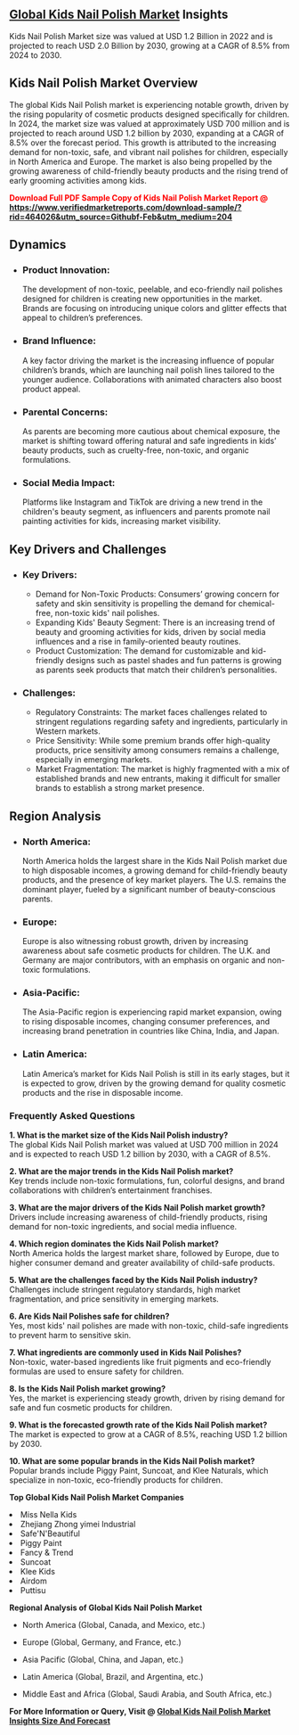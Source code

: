 <h2><a href="https://www.verifiedmarketreports.com/download-sample/?rid=464026&amp;utm_source=Githubf&amp;utm_medium=204" target="_blank">Global Kids Nail Polish Market</a> Insights</h2><p>Kids Nail Polish Market size was valued at USD 1.2 Billion in 2022 and is projected to reach USD 2.0 Billion by 2030, growing at a CAGR of 8.5% from 2024 to 2030.</p><p> <h2>Kids Nail Polish Market Overview</h2> <p>The global Kids Nail Polish market is experiencing notable growth, driven by the rising popularity of cosmetic products designed specifically for children. In 2024, the market size was valued at approximately USD 700 million and is projected to reach around USD 1.2 billion by 2030, expanding at a CAGR of 8.5% over the forecast period. This growth is attributed to the increasing demand for non-toxic, safe, and vibrant nail polishes for children, especially in North America and Europe. The market is also being propelled by the growing awareness of child-friendly beauty products and the rising trend of early grooming activities among kids.</p> <p><strong><p><span class=""><span style="color: #ff0000;"><strong>Download Full PDF Sample Copy of Kids Nail Polish Market Report</strong> @ </span><a href="https://www.verifiedmarketreports.com/download-sample/?rid=464026&amp;utm_source=Githubf-Feb&amp;utm_medium=204" target="_blank">https://www.verifiedmarketreports.com/download-sample/?rid=464026&amp;utm_source=Githubf-Feb&amp;utm_medium=204</a></span></p></strong></p> <h2>Dynamics</h2> <ul> <li><h3>Product Innovation:</h3> The development of non-toxic, peelable, and eco-friendly nail polishes designed for children is creating new opportunities in the market. Brands are focusing on introducing unique colors and glitter effects that appeal to children’s preferences.</li> <li><h3>Brand Influence:</h3> A key factor driving the market is the increasing influence of popular children’s brands, which are launching nail polish lines tailored to the younger audience. Collaborations with animated characters also boost product appeal.</li> <li><h3>Parental Concerns:</h3> As parents are becoming more cautious about chemical exposure, the market is shifting toward offering natural and safe ingredients in kids’ beauty products, such as cruelty-free, non-toxic, and organic formulations.</li> <li><h3>Social Media Impact:</h3> Platforms like Instagram and TikTok are driving a new trend in the children's beauty segment, as influencers and parents promote nail painting activities for kids, increasing market visibility.</li> </ul> <h2>Key Drivers and Challenges</h2> <ul> <li><h3>Key Drivers:</h3> <ul> <li>Demand for Non-Toxic Products: Consumers’ growing concern for safety and skin sensitivity is propelling the demand for chemical-free, non-toxic kids' nail polishes.</li> <li>Expanding Kids' Beauty Segment: There is an increasing trend of beauty and grooming activities for kids, driven by social media influences and a rise in family-oriented beauty routines.</li> <li>Product Customization: The demand for customizable and kid-friendly designs such as pastel shades and fun patterns is growing as parents seek products that match their children’s personalities.</li> </ul> </li> <li><h3>Challenges:</h3> <ul> <li>Regulatory Constraints: The market faces challenges related to stringent regulations regarding safety and ingredients, particularly in Western markets.</li> <li>Price Sensitivity: While some premium brands offer high-quality products, price sensitivity among consumers remains a challenge, especially in emerging markets.</li> <li>Market Fragmentation: The market is highly fragmented with a mix of established brands and new entrants, making it difficult for smaller brands to establish a strong market presence.</li> </ul> </li> </ul> <h2>Region Analysis</h2> <ul> <li><h3>North America:</h3> North America holds the largest share in the Kids Nail Polish market due to high disposable incomes, a growing demand for child-friendly beauty products, and the presence of key market players. The U.S. remains the dominant player, fueled by a significant number of beauty-conscious parents.</li> <li><h3>Europe:</h3> Europe is also witnessing robust growth, driven by increasing awareness about safe cosmetic products for children. The U.K. and Germany are major contributors, with an emphasis on organic and non-toxic formulations.</li> <li><h3>Asia-Pacific:</h3> The Asia-Pacific region is experiencing rapid market expansion, owing to rising disposable incomes, changing consumer preferences, and increasing brand penetration in countries like China, India, and Japan.</li> <li><h3>Latin America:</h3> Latin America’s market for Kids Nail Polish is still in its early stages, but it is expected to grow, driven by the growing demand for quality cosmetic products and the rise in disposable income.</li> </ul> <h3>Frequently Asked Questions</h3> <p><strong>1. What is the market size of the Kids Nail Polish industry?</strong><br> The global Kids Nail Polish market was valued at USD 700 million in 2024 and is expected to reach USD 1.2 billion by 2030, with a CAGR of 8.5%.</p> <p><strong>2. What are the major trends in the Kids Nail Polish market?</strong><br> Key trends include non-toxic formulations, fun, colorful designs, and brand collaborations with children’s entertainment franchises.</p> <p><strong>3. What are the major drivers of the Kids Nail Polish market growth?</strong><br> Drivers include increasing awareness of child-friendly products, rising demand for non-toxic ingredients, and social media influence.</p> <p><strong>4. Which region dominates the Kids Nail Polish market?</strong><br> North America holds the largest market share, followed by Europe, due to higher consumer demand and greater availability of child-safe products.</p> <p><strong>5. What are the challenges faced by the Kids Nail Polish industry?</strong><br> Challenges include stringent regulatory standards, high market fragmentation, and price sensitivity in emerging markets.</p> <p><strong>6. Are Kids Nail Polishes safe for children?</strong><br> Yes, most kids' nail polishes are made with non-toxic, child-safe ingredients to prevent harm to sensitive skin.</p> <p><strong>7. What ingredients are commonly used in Kids Nail Polishes?</strong><br> Non-toxic, water-based ingredients like fruit pigments and eco-friendly formulas are used to ensure safety for children.</p> <p><strong>8. Is the Kids Nail Polish market growing?</strong><br> Yes, the market is experiencing steady growth, driven by rising demand for safe and fun cosmetic products for children.</p> <p><strong>9. What is the forecasted growth rate of the Kids Nail Polish market?</strong><br> The market is expected to grow at a CAGR of 8.5%, reaching USD 1.2 billion by 2030.</p> <p><strong>10. What are some popular brands in the Kids Nail Polish market?</strong><br> Popular brands include Piggy Paint, Suncoat, and Klee Naturals, which specialize in non-toxic, eco-friendly products for children.</p> </p><p><strong>Top Global Kids Nail Polish Market Companies</strong></p><div data-test-id=""><p><li>Miss Nella Kids</li><li> Zhejiang Zhong yimei Industrial</li><li> Safe'N'Beautiful</li><li> Piggy Paint</li><li> Fancy & Trend</li><li> Suncoat</li><li> Klee Kids</li><li> Airdom</li><li> Puttisu</li></p><div><strong>Regional Analysis of&nbsp;Global Kids Nail Polish Market</strong></div><ul><li dir="ltr"><p dir="ltr">North America&nbsp;(Global, Canada, and Mexico, etc.)</p></li><li dir="ltr"><p dir="ltr">Europe (Global, Germany, and France, etc.)</p></li><li dir="ltr"><p dir="ltr">Asia Pacific&nbsp;(Global, China, and Japan, etc.)</p></li><li dir="ltr"><p dir="ltr">Latin America&nbsp;(Global, Brazil, and Argentina, etc.)</p></li><li dir="ltr">Middle East and Africa&nbsp;(Global, Saudi Arabia, and South Africa, etc.)</li></ul><p><strong>For More Information or Query, Visit @&nbsp;</strong><strong><a href="https://www.verifiedmarketreports.com/product/kids-nail-polish-market/?utm_source=Githubf&amp;utm_medium=204" target="_blank">Global Kids Nail Polish Market Insights Size And Forecast</a></strong></p></div>
